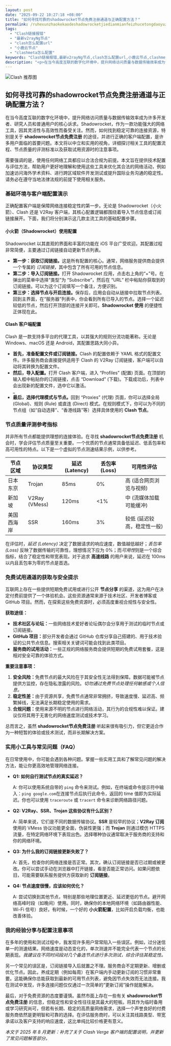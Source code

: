 ```yaml
---
layout: post
date: "2025-09-22 10:27:18 +08:00"
title: "如何寻找可靠的shadowrocket节点免费注册通道与正确配置方法？"
permalink: /ruhexunzhaokekaodeshadowrocketjiedianmianfeizhucetongdaoyuzhengquepeizhifangfa/
tags:
  - "Clash链接报错"
  - "最新v2rayNg节点"
  - "clash怎么配置url"
  - "小鹿云节点"
  - "clashmeta怎么配置"
keywords: "Clash链接报错,最新v2rayNg节点,clash怎么配置url,小鹿云节点,clashmeta怎么配置"
description: "<p>在当今高度互联的数字化环境中，提升网络访问质量与数据传输效率成为许多开发者、研究人员和普通用户的核心诉求。Shadowrocket，作为一款功能强大的网络工具，因其灵活性与高效性而备受关注。然而，如何找到稳定可靠的连接资源，特别是关于 <strong>shadowrocket节点免费注册</strong> 的途径，并进行正确的客户端配置，是许多用户面临的首要问题。本文将以中立和实用的视角，详细探讨相关工具的配置流程、节点质量的评测标准以及获取试用资源时的注意事项。</p>"
---
```


![Clash 推荐图](https://clashjd.github.io/assets/img/机场节点购买.png)

## 如何寻找可靠的shadowrocket节点免费注册通道与正确配置方法？

<p>在当今高度互联的数字化环境中，提升网络访问质量与数据传输效率成为许多开发者、研究人员和普通用户的核心诉求。Shadowrocket，作为一款功能强大的网络工具，因其灵活性与高效性而备受关注。然而，如何找到稳定可靠的连接资源，特别是关于 <strong>shadowrocket节点免费注册</strong> 的途径，并进行正确的客户端配置，是许多用户面临的首要问题。本文将以中立和实用的视角，详细探讨相关工具的配置流程、节点质量的评测标准以及获取试用资源时的注意事项。</p>
<p>需要强调的是，使用任何网络工具都应以合法合规为前提。本文旨在提供技术配置与评估方法，帮助用户更好地理解和使用这些工具来优化其合法的网络活动，例如加速访问海外学术资料、进行跨区域软件开发测试或提升国际业务沟通的稳定性。请务必在遵守当地法律法规的前提下使用相关服务。</p>
<h3>基础环境与客户端配置演示</h3>
<p>正确配置客户端是保障网络连接稳定性的第一步。无论是 Shadowrocket（小火箭）、Clash 还是 V2Ray 客户端，其核心配置逻辑都围绕着导入节点信息或订阅链接展开。下面，我们将分别演示这几款主流工具的基础配置步骤。</p>
<h4>小火箭（Shadowrocket）使用配置</h4>
<p>Shadowrocket 以其直观的界面和丰富的功能在 iOS 平台广受欢迎。其配置过程非常简便，主要通过订阅链接自动更新节点列表。</p>
<ul>
    <li><strong>第一步：获取订阅链接。</strong>这是所有配置的核心。通常，网络服务提供商会提供一个专属的 <em>订阅链接</em>，其中包含了所有可用的节点信息。</li>
    <li><strong>第二步：导入订阅链接。</strong>打开 Shadowrocket 应用，点击右上角的“+”号。在弹出的菜单中选择“类型”为 “Subscribe”，然后在 “URL” 栏中粘贴你获取到的订阅链接。可以为这个订阅填写一个备注，方便识别。</li>
    <li><strong>第三步：选择节点与开启连接。</strong>保存后，应用会自动从链接中拉取节点列表。回到主界面，在“服务器”列表中，你会看到所有已导入的节点。选择一个延迟较低的节点，然后打开顶部的连接开关即可。<strong>Shadowrocket 使用</strong> 的便捷性正体现在此。</li>
</ul>
<h4>Clash 客户端配置</h4>
<p>Clash 是一款支持多平台的代理工具，以其强大的规则分流功能著称。无论是 Windows、macOS 还是 Android，其配置思路大同小异。</p>
<ul>
    <li><strong>首先，准备配置文件或订阅链接。</strong>Clash 的配置依赖于 YAML 格式的配置文件。许多服务商会直接提供适用于 Clash 的 V2Ray 订阅链接，客户端可以自动将其转换为配置文件。</li>
    <li><strong>然后，导入配置。</strong>打开 Clash 客户端，进入 “Profiles” (配置) 页面。在顶部的输入框中粘贴你的订阅链接，点击 “Download” (下载)。下载成功后，列表中会出现新的配置文件，选中它以激活。</li>
    _
    <li><strong>最后，选择代理模式与节点。</strong>回到 “Proxies” (代理) 页面，你可以选择全局 (Global)、规则 (Rule) 或直连 (Direct) 模式。在规则模式下，你可以为不同的节点组（如“自动选择”、“香港线路”等）选择具体使用的 <strong>Clash 节点</strong>。</li>
</ul>
<h3>节点质量评测参考指标</h3>
<p>并非所有节点都能提供理想的连接体验。在寻找 <strong>shadowrocket节点免费注册</strong> 机会时，学会评估节点质量至关重要。一个优质的节点通常具备低延迟、低丢包率和高可用性的特点。以下是一个虚拟的节点测速结果示例，以供参考。</p>
<table>
  <thead>
    <tr>
      <th>节点区域</th>
      <th>协议类型</th>
      <th>延迟 (Latency)</th>
      <th>丢包率 (Loss)</th>
      <th>可用性评估</th>
    </tr>
  </thead>
  <tbody>
    <tr>
      <td>日本东京</td>
      <td>Trojan</td>
      <td>85ms</td>
      <td>0%</td>
      <td>高 (适合网页浏览与视频)</td>
    </tr>
    <tr>
      <td>新加坡</td>
      <td>V2Ray (VMess)</td>
      <td>120ms</td>
      <td>&lt;1%</td>
      <td>中 (流媒体加载可能缓冲)</td>
    </tr>
    <tr>
      <td>美国西海岸</td>
      <td>SSR</td>
      <td>160ms</td>
      <td>3%</td>
      <td>较低 (延迟较高，稳定性一般)</td>
    </tr>
  </tbody>
</table>
<p>在评估时，<em>延迟 (Latency)</em> 决定了数据请求的响应速度，数值越低越好；<em>丢包率 (Loss)</em> 反映了数据传输的可靠性，理想情况下应为 0%；而<em>可用性</em>则是一个综合指标，结合了稳定性和带宽表现。对于追求 <strong>高速线路</strong> 的用户来说，延迟在 100ms 以内且丢包率为零的节点是首选。</p>
<h3>免费试用通道的获取与安全提示</h3>
<p>互联网上存在一些提供短期免费试用或进行公开 <strong>节点分享</strong> 的渠道，这为用户在决定付费前提供了一个体验机会。这些资源通常来源于技术社区、开发者博客或 GitHub 项目。然而，在探索这些免费资源时，必须高度重视合规性与安全性。</p>
<p><strong>获取途径：</strong></p>
<ul>
    <li><strong>技术社区与论坛：</strong>一些网络技术爱好者论坛偶尔会分享用于测试的临时节点或订阅链接。</li>
    <li><strong>GitHub 项目：</strong>部分开发者会通过 GitHub 仓库分享自己搭建的、用于技术验证的公共节点信息。搜索相关关键词可能会找到此类项目。</li>
    <li><strong>服务商的试用活动：</strong>一些正规的网络服务商会提供短期的免费试用套餐，这是相对安全可靠的体验方式。</li>
</ul>
<p><strong>重要注意事项：</strong></p>
<ol>
    <li><strong>安全风险：</strong>免费节点的最大风险在于其安全性无法得到保障。数据可能被节点提供方监控，存在隐私泄露的风险。<em>切勿通过免费节点处理任何敏感或个人信息。</em></li>
    <li><strong>稳定性差：</strong>由于资源共享，免费节点通常非常拥挤，导致速度慢、延迟高、频繁掉线，无法满足长期稳定使用的需求。</li>
    <li><strong>合规问题：</strong>使用来源不明的节点进行网络活动，其行为的合规性难以保证。建议仅将其用于无害化的网络速度测试或技术学习。</li>
</ol>
<p>总而言之，虽然 <strong>shadowrocket节点免费注册</strong> 听起来很有吸引力，但它更适合作为一种短暂的体验或技术测试，而非长期解决方案。</p>
<h3>实用小工具与常见问题（FAQ）</h3>
<p>在日常使用中，你可能会遇到各种问题。掌握一些实用工具和了解常见问题的解决方法，能让你更高效地管理网络连接。</p>
<ul>
    <li>
        <strong>Q1: 如何自行测试节点的真实延迟？</strong>
        <p>A: 你可以使用系统自带的 <code>ping</code> 命令来测试。例如，在终端或命令提示符中输入：<code>ping google.com</code>在连接节点后执行此命令，返回的 time 值即为实际延迟。你也可以使用 <code>traceroute</code> 或 <code>tracert</code> 命令来诊断网络路径问题。</p>
    </li>
    <li>
        <strong>Q2: V2Ray、SSR、Trojan 这些协议有什么区别？</strong>
        <p>A: 简单来说，它们是不同的数据传输协议。<strong>SSR</strong> 是较早的协议；<strong>V2Ray 订阅</strong> 使用的 VMess 协议功能更全面，伪装性更强；而 <strong>Trojan</strong> 则通过模仿 HTTPS 流量，在特定网络环境下表现出色。选择哪种协议通常取决于服务商的支持和你的网络环境。</p>
    </li>
    <li>
        <strong>Q3: 为什么我的订阅链接更新失败了？</strong>
        <p>A: 首先，检查你的网络连接是否正常。其次，确认订阅链接是否已过期或被更改。你可以尝试手动在浏览器中打开链接，看是否能正常访问。如果问题依旧，可能需要联系服务提供方获取新的 <strong>订阅链接</strong>。</p>
    </li>
    <li>
        <strong>Q4: 节点速度很慢，应该如何优化？</strong>
        <p>A: 尝试切换到其他节点，特别是那些地理位置更近、延迟更低的节点。避开网络高峰时段（如晚间）使用。同时，确保你的本地网络环境（如路由器性能、Wi-Fi 信号）良好。有时候，一个好的 <strong>小火箭配置</strong>，比如开启负载均衡，也能改善体验。</p>
    </li>
</ul>
<h3>我的经验分享与配置注意事项</h3>
<p>在多年的使用和测试过程中，我发现许多用户常常陷入一些误区。例如，过分迷信单一的测速结果。网络速度是动态变化的，单次测速并不能完全代表一个节点的长期表现。<em>我建议在不同时间段对几个备选节点进行多次测试，综合评估其稳定性。</em></p>
<p>另一个常见的误区是，订阅链接导入后就置之不理。服务商会不定期更新、增删或优化节点。因此，养成定期（例如每周）在客户端内手动更新订阅的习惯非常重要。这能确保你总能获取到最新的可用节点列表，避免因节点失效而无法连接。我在测试中发现，许多连接问题仅仅通过一次简单的“更新订阅”操作就能解决。</p>
<p>最后，对于免费资源的态度要谨慎。虽然市面上存在一些有关 <strong>shadowrocket节点免费注册</strong> 的信息，但稳定性和安全性往往是其最大的短板。将其作为临时备用或学习研究尚可，但若有长期、稳定的高质量网络需求，选择一个声誉良好的付费服务商依然是更明智和可靠的选择。在评估服务商时，可以关注其线路类型、带宽承诺以及客户支持的响应速度，这比单纯比较价格更有意义。</p>
<p><em>本文于 2025 年 8 月更新：补充了关于 Clash Verge 客户端的配置说明，并更新了常见问题解答部分。</em></p>
